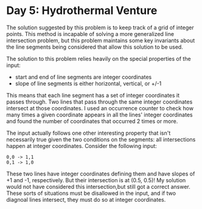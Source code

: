 # Day 5: Hydrothermal Venture

The solution suggested by this problem is to keep track of a grid of integer points. This method is incapable of solving a more generalized line intersection problem, but this problem maintains some key invariants about the line segments being considered that allow this solution to be used.

The solution to this problem relies heavily on the special properties of the input:
- start and end of line segments are integer coordinates
- slope of line segments is either horizontal, vertical, or +/-1

This means that each line segment has a set of integer coordinates it passes through. Two lines that pass through the same integer coordinates intersect at those coordinates. I used an occurrence counter to check how many times a given coordinate appears in all the lines' integer coordinates and found the number of coordinates that occurred 2 times or more.

The input actually follows one other interesting property that isn't necessarily true given the two conditions on the segments: all intersections happen at integer coordinates. Consider the following input:

```
0,0 -> 1,1
0,1 -> 1,0
```

These two lines have integer coordinates defining them and have slopes of +1 and -1, respectively. But their intersection is at (0.5, 0.5)! My solution would not have considered this intersection,but still got a correct answer. These sorts of situations must be disallowed in the input, and if two diagnoal lines intersect, they must do so at integer coordinates. 
